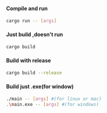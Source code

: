 #### Compile and run
```bash
cargo run -- [args]
```

#### Just build ,doesn't run
```bash
cargo build
```

#### Build with release
```bash
cargo build --release
```

#### Build just .exe(for window)
```bash
./main -- [args] #(for linux or mac)
.\main.exe -- [args] #(for windows)
```